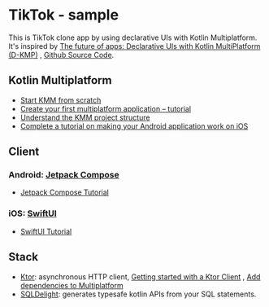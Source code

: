 # TikTok - sample

This is TikTok clone app by using declarative UIs with Kotlin Multiplatform. It's inspired
by [The future of apps:
Declarative UIs with Kotlin MultiPlatform (D-KMP)](https://danielebaroncelli.medium.com/the-future-of-apps-declarative-uis-with-kotlin-multiplatform-d-kmp-part-1-3-c0e1530a5343)
, [Github Source Code](https://github.com/dbaroncelli/D-KMP-sample).

## Kotlin Multiplatform

- [Start KMM from scratch](https://kotlinlang.org/docs/kmm-getting-started.html#start-kmm-from-scratch)
- [Create your first multiplatform application – tutorial](https://kotlinlang.org/docs/kmm-create-first-app.html)
- [Understand the KMM project structure](https://kotlinlang.org/docs/kmm-understand-project-structure.html)
- [Complete a tutorial on making your Android application work on iOS](https://kotlinlang.org/docs/kmm-integrate-in-existing-app.html)

## Client

### Android: [Jetpack Compose](https://developer.android.com/jetpack/compose)

- [Jetpack Compose Tutorial](https://developer.android.com/jetpack/compose/tutorial)

### iOS: [SwiftUI](https://developer.apple.com/xcode/swiftui/)

- [SwiftUI Tutorial](https://developer.apple.com/tutorials/swiftui)

## Stack

- [Ktor](https://github.com/ktorio/ktor): asynchronous HTTP
  client, [Getting started with a Ktor Client](https://ktor.io/docs/getting-started-ktor-client.html)
  , [Add dependencies to Multiplatform](https://ktor.io/docs/http-client-multiplatform.html#add-dependencies)
- [SQLDelight](https://cashapp.github.io/sqldelight/): generates typesafe kotlin APIs from your SQL
  statements.